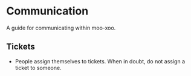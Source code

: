 Communication
=============

A guide for communicating within moo-xoo.

Tickets
-------

* People assign themselves to tickets. When in doubt, do not assign a ticket to someone.

